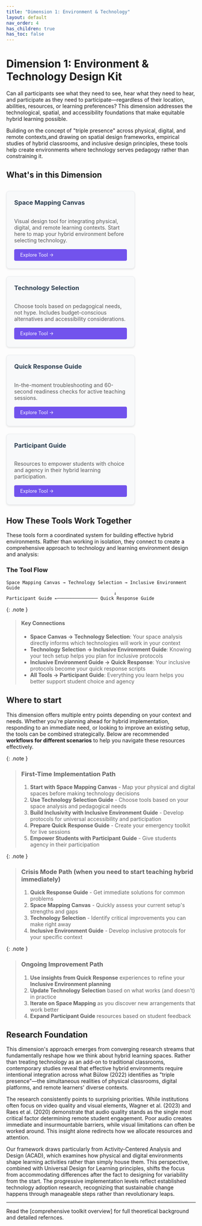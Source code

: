 ```yaml
---
title: "Dimension 1: Environment & Technology"
layout: default
nav_order: 4
has_children: true
has_toc: false
---
```


# Dimension 1: Environment & Technology Design Kit

Can all participants see what they need to see, hear what they need to hear, and participate as they need to participate—regardless of their location, abilities, resources, or learning preferences?
This dimension addresses the technological, spatial, and accessibility foundations that make equitable hybrid learning possible.

Building on the concept of "triple presence" across physical, digital, and remote contexts,and drawing on spatial design frameworks, empirical studies of hybrid classrooms, and inclusive design principles, these tools help create environments where technology serves pedagogy rather than constraining it.

## What's in this Dimension

<div style="display: flex; flex-wrap: wrap; gap: 20px; margin: 30px 0;">

<div style="flex: 0 1 300px; max-width: 400px; background: #f8f9fa; border: 1px solid #e9ecef; border-radius: 8px; padding: 20px; box-shadow: 0 2px 4px rgba(0,0,0,0.1); display: flex; flex-direction: column;">
<h3 style="margin-top: 0; color: #2c3e50;"><i class="fas fa-map tool-icon"></i>Space Mapping Canvas</h3>
<p style="margin-bottom: auto; color: #555;">Visual design tool for integrating physical, digital, and remote learning contexts. Start here to map your hybrid environment before selecting technology.</p>
<a href="hybrid-learning-space-mapping-canvas" style="display: inline-block; background: #7253ed; color: white; padding: 8px 16px; text-decoration: none; border-radius: 4px; font-size: 0.9em; margin-top: 15px;">Explore Tool →</a>
</div>

<div style="flex: 0 1 300px; max-width: 400px; background: #f8f9fa; border: 1px solid #e9ecef; border-radius: 8px; padding: 20px; box-shadow: 0 2px 4px rgba(0,0,0,0.1); display: flex; flex-direction: column;">
<h3 style="margin-top: 0; color: #2c3e50;"><i class="fas fa-cogs tool-icon"></i>Technology Selection</h3>
<p style="margin-bottom: auto; color: #555;">Choose tools based on pedagogical needs, not hype. Includes budget-conscious alternatives and accessibility considerations.</p>
<a href="hybrid-learning-technology-selection" style="display: inline-block; background: #7253ed; color: white; padding: 8px 16px; text-decoration: none; border-radius: 4px; font-size: 0.9em; margin-top: 15px;">Explore Tool →</a>
</div>

<div style="flex: 0 1 300px; max-width: 400px; background: #f8f9fa; border: 1px solid #e9ecef; border-radius: 8px; padding: 20px; box-shadow: 0 2px 4px rgba(0,0,0,0.1); display: flex; flex-direction: column;">
<h3 style="margin-top: 0; color: #2c3e50;"><i class="fas fa-bolt tool-icon"></i>Quick Response Guide</h3>
<p style="margin-bottom: auto; color: #555;">In-the-moment troubleshooting and 60-second readiness checks for active teaching sessions.</p>
<a href="hybrid-learning-environment-quick-response-guide" style="display: inline-block; background: #7253ed; color: white; padding: 8px 16px; text-decoration: none; border-radius: 4px; font-size: 0.9em; margin-top: 15px;">Explore Tool →</a>
</div>

<div style="flex: 0 1 300px; max-width: 400px; background: #f8f9fa; border: 1px solid #e9ecef; border-radius: 8px; padding: 20px; box-shadow: 0 2px 4px rgba(0,0,0,0.1); display: flex; flex-direction: column;">
<h3 style="margin-top: 0; color: #2c3e50;"><i class="fas fa-users tool-icon"></i>Participant Guide</h3>
<p style="margin-bottom: auto; color: #555;">Resources to empower students with choice and agency in their hybrid learning participation.</p>
<a href="hybrid-learning-environment-participant-guide" style="display: inline-block; background: #7253ed; color: white; padding: 8px 16px; text-decoration: none; border-radius: 4px; font-size: 0.9em; margin-top: 15px;">Explore Tool →</a>
</div>

</div>

## How These Tools Work Together

These tools form a coordinated system for building effective hybrid environments. Rather than working in isolation, they connect to create a comprehensive approach to technology and learning environment design and analysis:

### The Tool Flow

```
Space Mapping Canvas → Technology Selection → Inclusive Environment Guide
                                        ↓
Participant Guide ←─────────────── Quick Response Guide

```
{: .note }
>#### Key Connections
>- **Space Canvas → Technology Selection**: Your space analysis directly informs which technologies will work in your context
>- **Technology Selection → Inclusive Environment Guide**: Knowing your tech setup helps you plan for inclusive protocols
>- **Inclusive Environment Guide → Quick Response**: Your inclusive protocols become your quick response scripts
>- **All Tools → Participant Guide**: Everything you learn helps you better support student choice and agency

## Where to start

This dimension offers multiple entry points depending on your context and needs. Whether you're planning ahead for hybrid implementation, responding to an immediate need, or looking to improve an existing setup, the tools can be combined strategically. Below are recommended **workflows for different scenarios** to help you navigate these resources effectively.

{: .note }
>### **<i class="fas fa-bullseye"></i> First-Time Implementation Path**
>1. **Start with Space Mapping Canvas** - Map your physical and digital spaces before making technology decisions
>2. **Use Technology Selection Guide** - Choose tools based on your space analysis and pedagogical needs
>3. **Build Inclusivity with Inclusive Environment Guide** - Develop protocols for universal accessibility and participation
>4. **Prepare Quick Response Guide** - Create your emergency toolkit for live sessions
>5. **Empower Students with Participant Guide** - Give students agency in their participation

{: .note }
>### **<i class="fas fa-exclamation-triangle"></i> Crisis Mode Path** (when you need to start teaching hybrid immediately)
>1. **Quick Response Guide** - Get immediate solutions for common problems
>2. **Space Mapping Canvas** - Quickly assess your current setup's strengths and gaps
>3. **Technology Selection** - Identify critical improvements you can make right away
>4. **Inclusive Environment Guide** - Develop inclusive protocols for your specific context

{: .note }
>### **<i class="fas fa-sync-alt"></i> Ongoing Improvement Path**
>1. **Use insights from Quick Response** experiences to refine your **Inclusive Environment planning**
>2. **Update Technology Selection** based on what works (and doesn't) in practice
>3. **Iterate on Space Mapping** as you discover new arrangements that work better
>4. **Expand Participant Guide** resources based on student feedback


## Research Foundation

This dimension's approach emerges from converging research streams that fundamentally reshape how we think about hybrid learning spaces. Rather than treating technology as an add-on to traditional classrooms, contemporary studies reveal that effective hybrid environments require intentional integration across what Bülow (2022) identifies as "triple presence"—the simultaneous realities of physical classrooms, digital platforms, and remote learners' diverse contexts.

The research consistently points to surprising priorities. While institutions often focus on video quality and visual elements, Wagner et al. (2023) and Raes et al. (2020) demonstrate that audio quality stands as the single most critical factor determining remote student engagement. Poor audio creates immediate and insurmountable barriers, while visual limitations can often be worked around. This insight alone redirects how we allocate resources and attention.

Our framework draws particularly from Activity-Centered Analysis and Design (ACAD), which examines how physical and digital environments shape learning activities rather than simply house them. This perspective, combined with Universal Design for Learning principles, shifts the focus from accommodating differences after the fact to designing for variability from the start. The progressive implementation levels reflect established technology adoption research, recognizing that sustainable change happens through manageable steps rather than revolutionary leaps.

---

Read the [comprehensive toolkit overview] for full theoretical background and detailed refernces.
